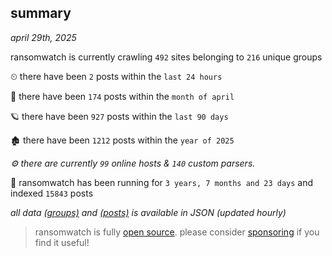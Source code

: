 
## summary
_april 29th, 2025_

ransomwatch is currently crawling `492` sites belonging to `216` unique groups

⏲ there have been `2` posts within the `last 24 hours`

🦈 there have been `174` posts within the `month of april`

🪐 there have been `927` posts within the `last 90 days`

🏚 there have been `1212` posts within the `year of 2025`

_⚙️ there are currently `99` online hosts & `140` custom parsers._

🦕 ransomwatch has been running for `3 years, 7 months and 23 days` and indexed `15843` posts

_all data  [(groups)](http://ransomwhat.telemetry.ltd/groups) and [(posts)](http://ransomwhat.telemetry.ltd/posts) is available in JSON (updated hourly)_

> ransomwatch is fully [open source](https://github.com/joshhighet/ransomwatch#ransomwatch--). please consider [sponsoring](https://github.com/sponsors/joshhighet) if you find it useful!
